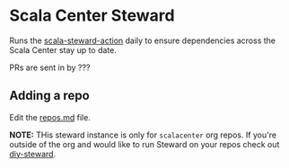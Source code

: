 # Scala Center Steward

Runs the
[scala-steward-action](https://github.com/scala-steward-org/scala-steward-action)
daily to ensure dependencies across the Scala Center stay up to date.

PRs are sent in by ???

## Adding a repo

Edit the [repos.md](./repos.md) file.

**NOTE:** THis steward instance is only for `scalacenter` org repos. If you're
outside of the org and would like to run Steward on your repos check out
[diy-steward](https://github.com/armanbilge/diy-steward).
